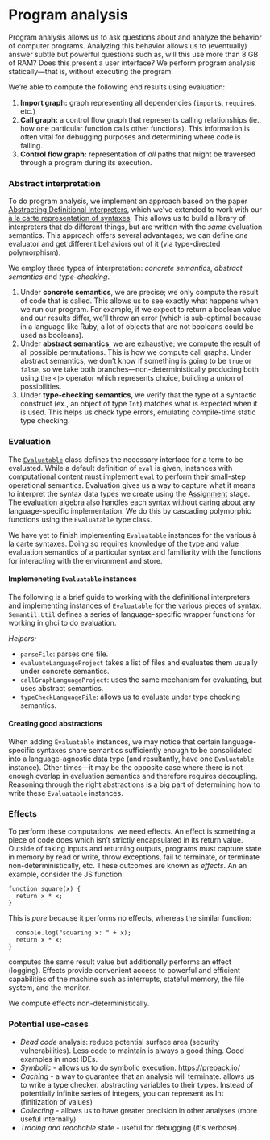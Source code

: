 # Program analysis

Program analysis allows us to ask questions about and analyze the behavior of computer programs. Analyzing this behavior allows us to (eventually) answer subtle but powerful questions such as, will this use more than 8 GB of RAM? Does this present a user interface? We perform program analysis statically—that is, without executing the program.

We’re able to compute the following end results using evaluation:
1. **Import graph:** graph representing all dependencies (`import`s, `require`s, etc.)
2. **Call graph:** a control flow graph that represents calling relationships (ie., how one particular function calls other functions). This information is often vital for debugging purposes and determining where code is failing.
3. **Control flow graph:** representation of _all_ paths that might be traversed through a program during its execution.

### Abstract interpretation
To do program analysis, we implement an approach based on the paper [Abstracting Definitional Interpreters](https://plum-umd.github.io/abstracting-definitional-interpreters/), which we've extended to work with our [à la carte representation of syntaxes](http://www.cs.ru.nl/~W.Swierstra/Publications/DataTypesALaCarte.pdf). This allows us to build a library of interpreters that do different things, but are written with the _same_ evaluation semantics. This approach offers several advantages; we can define _one_ evaluator and get different behaviors out of it (via type-directed polymorphism).

We employ three types of interpretation: *concrete semantics*, *abstract semantics* and *type-checking*.

1. Under **concrete semantics**, we are precise; we only compute the result of code that is called. This allows us to see exactly what happens when we run our program. For example, if we expect to return a boolean value and our results differ, we’ll throw an error (which is sub-optimal because in a language like Ruby, a lot of objects that are not booleans could be used as booleans).
2. Under **abstract semantics**, we are exhaustive; we compute the result of all possible permutations. This is how we compute call graphs. Under abstract semantics, we don’t know if something is going to be `true` or `false`, so we take both branches—non-deterministically producing both using the `<|>` operator which represents choice, building a union of possibilities.
3. Under **type-checking semantics**, we verify that the type of a syntactic construct (ex., an object of type `Int`) matches what is expected when it is used. This helps us check type errors, emulating compile-time static type checking.

### Evaluation
The [`Evaluatable`](https://github.com/github/semantic/blob/master/src/Data/Abstract/Evaluatable.hs) class defines the necessary interface for a term to be evaluated. While a default definition of `eval` is given, instances with computational content must implement `eval` to perform their small-step operational semantics. Evaluation gives us a way to capture what it means to interpret the syntax data types we create using the [Assignment](https://github.com/github/semantic/blob/master/docs/assignment.md) stage. The evaluation algebra also handles each syntax without caring about any language-specific implementation. We do this by cascading polymorphic functions using the `Evaluatable` type class.

We have yet to finish implementing `Evaluatable` instances for the various à la carte syntaxes. Doing so requires knowledge of the type and value evaluation semantics of a particular syntax and familiarity with the functions for interacting with the environment and store.

#### Implemeneting `Evaluatable` instances
The following is a brief guide to working with the definitional interpreters and implementing instances of `Evaluatable` for the various pieces of syntax. `Semantil.Util` defines a series of language-specific wrapper functions for working in ghci to do evaluation.

_Helpers:_
- `parseFile`: parses one file.
- `evaluateLanguageProject` takes a list of files and evaluates them usually under concrete semantics.
- `callGraphLanguageProject`: uses the same mechanism for evaluating, but uses abstract semantics.
- `typeCheckLanguageFile`: allows us to evaluate under type checking semantics.

#### Creating good abstractions
When adding `Evaluatable` instances, we may notice that certain language-specific syntaxes share semantics sufficiently enough to be consolidated into a language-agnostic data type (and resultantly, have one `Evaluatable` instance). Other times—it may be the opposite case where there is not enough overlap in evaluation semantics and therefore requires decoupling. Reasoning through the right abstractions is a big part of determining how to write these `Evaluatable` instances.

### Effects
To perform these computations, we need effects. An effect is something a piece of code does which isn’t strictly encapsulated in its return value. Outside of taking inputs and returning outputs, programs must capture state in memory by read or write, throw exceptions, fail to terminate, or terminate non-deterministically, etc. These outcomes are known as _effects_. An an example, consider the JS function:

```
function square(x) {
  return x * x;
}
```

This is _pure_ because it performs no effects, whereas the similar function:

```function square(x) {
  console.log("squaring x: " + x);
  return x * x;
}
```
computes the same result value but additionally performs an effect (logging). Effects provide convenient access to powerful and efficient capabilities of the machine such as interrupts, stateful memory, the file system, and the monitor.

We compute effects non-deterministically.

<!--- WIP: come back and briefly talk about why this is useful for program analysis --->

<!--- WIP: come back and briefly talk about why this is useful for runEvaluator --->

### Potential use-cases

- *Dead code* analysis: reduce potential surface area (security vulnerabilities). Less code to maintain is always a good thing. Good examples in most IDEs.
- *Symbolic* - allows us to do symbolic execution. https://prepack.io/
- *Caching* - a way to guarantee that an analysis will terminate. allows us to write a type checker. abstracting variables to their types. Instead of potentially infinite series of integers, you can represent as Int (finitization of values)
- *Collecting* - allows us to have greater precision in other analyses (more useful internally)
- *Tracing and reachable* state - useful for debugging (it's verbose).
